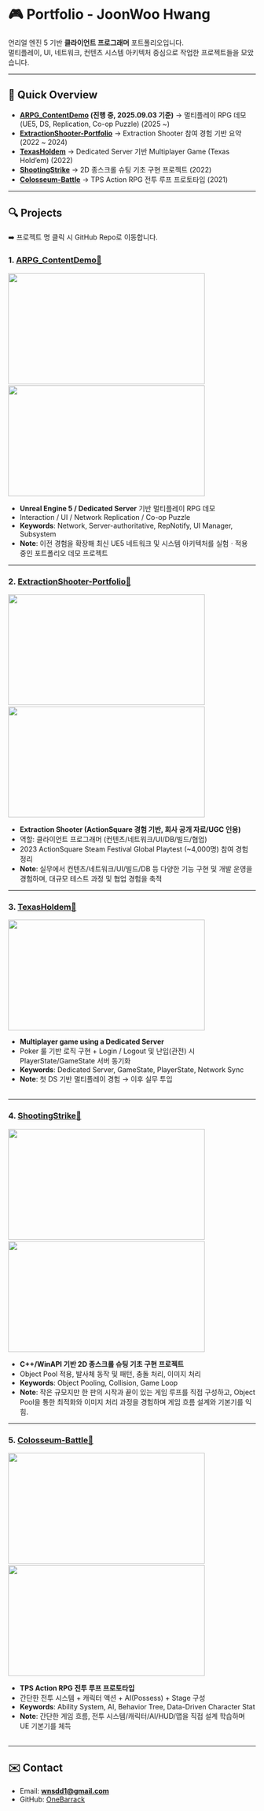 # 🎮 Portfolio - JoonWoo Hwang

언리얼 엔진 5 기반 **클라이언트 프로그래머** 포트폴리오입니다.  
멀티플레이, UI, 네트워크, 컨텐츠 시스템 아키텍처 중심으로 작업한 프로젝트들을 모았습니다.

---

## 📌 Quick Overview

- **[ARPG_ContentDemo](https://github.com/OneBarrack/ARPG_ContentDemo) (진행 중, 2025.09.03 기준)** → 멀티플레이 RPG 데모 (UE5, DS, Replication, Co-op Puzzle) (2025 ~)
- **[ExtractionShooter-Portfolio](https://github.com/OneBarrack/ExtractionShooter-Portfolio)** → Extraction Shooter 참여 경험 기반 요약  (2022 ~ 2024) 
- **[TexasHoldem](https://github.com/OneBarrack/TexasHoldem)** → Dedicated Server 기반 Multiplayer Game (Texas Hold’em)  (2022)
- **[ShootingStrike](https://github.com/OneBarrack/ShootingStrike)** → 2D 종스크롤 슈팅 기초 구현 프로젝트  (2022)
- **[Colosseum-Battle](https://github.com/OneBarrack/Colosseum-Battle)** → TPS Action RPG 전투 루프 프로토타입  (2021)  

---

## 🔍 Projects  
➡️ 프로젝트 명 클릭 시 GitHub Repo로 이동합니다.

### 1. [ARPG_ContentDemo🔗](https://github.com/OneBarrack/ARPG_ContentDemo)
<img src="https://github.com/user-attachments/assets/94497e1f-ed2f-4ed5-92f4-59647c7934f8" width="400" height="225"/> &nbsp;
<img src="https://github.com/user-attachments/assets/cce18295-14cc-4a8c-a541-5480bf291ff7" width="400" height="225"/>

- **Unreal Engine 5 / Dedicated Server** 기반 멀티플레이 RPG 데모  
- Interaction / UI / Network Replication / Co-op Puzzle  
- **Keywords**: Network, Server-authoritative, RepNotify, UI Manager, Subsystem
- **Note**: 이전 경험을 확장해 최신 UE5 네트워크 및 시스템 아키텍처를 실험ㆍ적용 중인 포트폴리오 데모 프로젝트
  <br>  
---

### 2. [ExtractionShooter-Portfolio🔗](https://github.com/OneBarrack/ExtractionShooter-Portfolio)
<img src="https://github.com/user-attachments/assets/38020595-f3c4-49cd-8ba7-6da9f2ef0a02" width="400" height="225"/> &nbsp;
<img src="https://github.com/user-attachments/assets/f3787a20-c5ab-43bd-9d01-f0415e583891" width="400" height="225"/>
- **Extraction Shooter (ActionSquare 경험 기반, 회사 공개 자료/UGC 인용)**  
- 역할: 클라이언트 프로그래머 (컨텐츠/네트워크/UI/DB/빌드/협업)
- 2023 ActionSquare Steam Festival Global Playtest (~4,000명) 참여 경험 정리
- **Note**: 실무에서 컨텐츠/네트워크/UI/빌드/DB 등 다양한 기능 구현 및 개발 운영을 경험하며, 대규모 테스트 과정 및 협업 경험을 축적
  <br>  
---

### 3. [TexasHoldem🔗](https://github.com/OneBarrack/TexasHoldem)
<img src="https://github.com/user-attachments/assets/af5f8452-7f86-4483-84ae-0a3cc165c528" width="400" height="225"/>

- **Multiplayer game using a Dedicated Server**  
- Poker 룰 기반 로직 구현 + Login / Logout 및 난입(관전) 시 PlayerState/GameState 서버 동기화
- **Keywords**: Dedicated Server, GameState, PlayerState, Network Sync
- **Note**: 첫 DS 기반 멀티플레이 경험 → 이후 실무 투입   
  <br>  
---

### 4. [ShootingStrike🔗](https://github.com/OneBarrack/ShootingStrike)
<img src="https://github.com/user-attachments/assets/698be46f-c311-43ad-8b7e-31606b0e095e" width="400" height="225"/> &nbsp;
<img src="https://github.com/user-attachments/assets/710de0ef-552d-4dde-b8f7-499ea9e140c9" width="400" height="225"/>

- **C++/WinAPI 기반 2D 종스크롤 슈팅 기초 구현 프로젝트**  
- Object Pool 적용, 발사체 동작 및 패턴, 충돌 처리, 이미지 처리
- **Keywords**: Object Pooling, Collision, Game Loop
- **Note**: 작은 규모지만 한 판의 시작과 끝이 있는 게임 루프를 직접 구성하고, Object Pool을 통한 최적화와 이미지 처리 과정을 경험하며 게임 흐름 설계와 기본기를 익힘. 
  <br>  
---

### 5. [Colosseum-Battle🔗](https://github.com/OneBarrack/Colosseum-Battle)
<img src="https://github.com/user-attachments/assets/79819b42-a578-4323-b5e0-3a41dfbb9617" width="400" height="225"/> &nbsp;
<img src="https://github.com/user-attachments/assets/48d9a8c6-71d4-448f-a3f2-8c49d9fb6af3" width="400" height="225"/>

- **TPS Action RPG 전투 루프 프로토타입**
- 간단한 전투 시스템 + 캐릭터 액션 + AI(Possess) + Stage 구성
- **Keywords**: Ability System, AI, Behavior Tree, Data-Driven Character Stat
- **Note**: 간단한 게임 흐름, 전투 시스템/캐릭터/AI/HUD/맵을 직접 설계 학습하며 UE 기본기를 체득  
  <br>  
---

## ✉️ Contact
- Email: **wnsdd1@gmail.com**  
- GitHub: [OneBarrack](https://github.com/OneBarrack)
